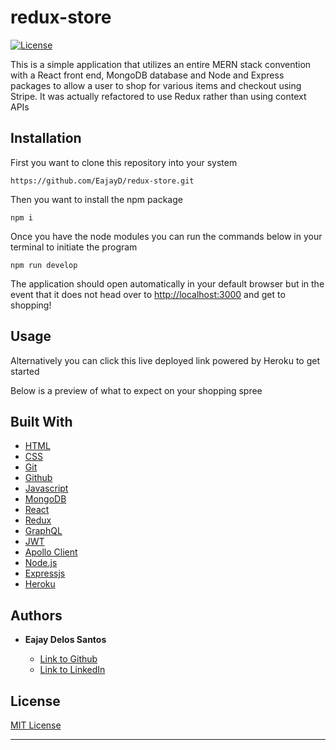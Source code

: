 # redux-store

[![License](https://img.shields.io/badge/license-MIT-blue)](https://opensource.org/licenses/MIT)

This is a simple application that utilizes an entire MERN stack convention with a React front end, MongoDB database and Node and Express packages to allow a user to shop for various items and checkout using Stripe. It was actually refactored to use Redux rather than using context APIs


## Installation

 First you want to clone this repository into your system

  ```
 https://github.com/EajayD/redux-store.git
  ```

  Then you want to install the npm package 

  ```
  npm i 
  ```

  Once you have the node modules you can run the commands below in your terminal to initiate the program

  ```
  npm run develop
  ```
  The application should open automatically in your default browser but in the event that it does not head over to <a href = "http://localhost:3000">http://localhost:3000</a> and get to shopping!

## Usage

Alternatively you can click this live deployed link powered by Heroku to get started

<a href ="#"></a>

Below is a preview of what to expect on your shopping spree



## Built With

* [HTML](https://developer.mozilla.org/en-US/docs/Web/HTML)
* [CSS](https://developer.mozilla.org/en-US/docs/Web/CSS)
* [Git](https://git-scm.com/about)
* [Github](https://github.com/)
* [Javascript](https://developer.mozilla.org/en-US/docs/Web/JavaScript)
* [MongoDB](https://www.mongodb.com/)
* [React](https://reactjs.org/)
* [Redux](https://redux.js.org/)
* [GraphQL](https://graphql.org/)
* [JWT](https://jwt.io/)
* [Apollo Client](https://www.apollographql.com/docs/react/)
* [Node.js](https://nodejs.org/en/docs/)
* [Expressjs](https://www.npmjs.com/package/express)
* [Heroku](https://devcenter.heroku.com/)


## Authors

* **Eajay Delos Santos** 

    - [Link to Github](https://github.com/EajayD)
    - [Link to LinkedIn](https://www.linkedin.com/in/eajay-delos-santos-912950214/)

## License
  
 [MIT License](https://opensource.org/licenses/MIT)
  
  ---
